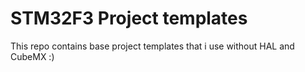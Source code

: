 # STM32F3 Project templates

This repo contains base project templates that i use without HAL and CubeMX :) 
